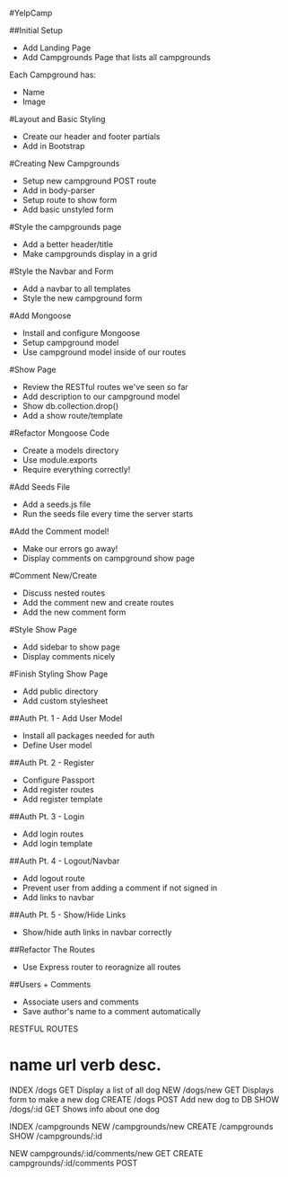 #YelpCamp

##Initial Setup
* Add Landing Page
* Add Campgrounds Page that lists all campgrounds

Each Campground has:
   * Name
   * Image

#Layout and Basic Styling
* Create our header and footer partials
* Add in Bootstrap

#Creating New Campgrounds
* Setup new campground POST route
* Add in body-parser
* Setup route to show form
* Add basic unstyled form

#Style the campgrounds page
* Add a better header/title
* Make campgrounds display in a grid

#Style the Navbar and Form
* Add a navbar to all templates
* Style the new campground form

#Add Mongoose
* Install and configure Mongoose
* Setup campground model
* Use campground model inside of our routes

#Show Page
* Review the RESTful routes we've seen so far
* Add description to our campground model
* Show db.collection.drop()
* Add a show route/template

#Refactor Mongoose Code

* Create a models directory
* Use module.exports
* Require everything correctly!

#Add Seeds File

* Add a seeds.js file
* Run the seeds file every time the server starts

#Add the Comment model!

* Make our errors go away!
* Display comments on campground show page

#Comment New/Create

* Discuss nested routes
* Add the comment new and create routes
* Add the new comment form

#Style Show Page

* Add sidebar to show page
* Display comments nicely

#Finish Styling Show Page

* Add public directory
* Add custom stylesheet

##Auth Pt. 1 - Add User Model

* Install all packages needed for auth
* Define User model

##Auth Pt. 2 - Register

* Configure Passport
* Add register routes
* Add register template

##Auth Pt. 3 - Login

* Add login routes
* Add login template

##Auth Pt. 4 - Logout/Navbar

* Add logout route
* Prevent user from adding a comment if not signed in
* Add links to navbar

##Auth Pt. 5 - Show/Hide Links

* Show/hide auth links in navbar correctly

##Refactor The Routes

* Use Express router to reoragnize all routes

##Users + Comments

* Associate users and comments
* Save author's name to a comment automatically

RESTFUL ROUTES

name      url      verb    desc.
===============================================
INDEX   /dogs      GET   Display a list of all dog
NEW     /dogs/new  GET   Displays form to make a new dog
CREATE  /dogs      POST  Add new dog to DB
SHOW    /dogs/:id  GET   Shows info about one dog

INDEX 	/campgrounds
NEW 	/campgrounds/new
CREATE 	/campgrounds 
SHOW 	/campgrounds/:id

NEW 	campgrounds/:id/comments/new GET 
CREATE 	campgrounds/:id/comments POST
